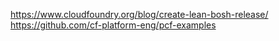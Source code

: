 https://www.cloudfoundry.org/blog/create-lean-bosh-release/
https://github.com/cf-platform-eng/pcf-examples
